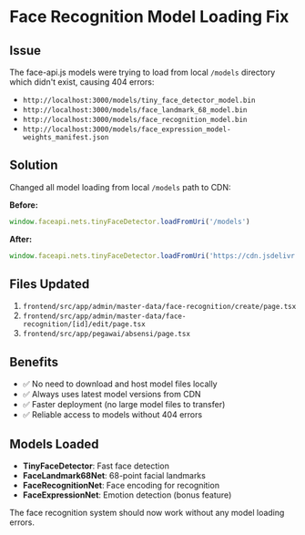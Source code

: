 # Face Recognition Model Loading Fix

## Issue
The face-api.js models were trying to load from local `/models` directory which didn't exist, causing 404 errors:
- `http://localhost:3000/models/tiny_face_detector_model.bin`
- `http://localhost:3000/models/face_landmark_68_model.bin` 
- `http://localhost:3000/models/face_recognition_model.bin`
- `http://localhost:3000/models/face_expression_model-weights_manifest.json`

## Solution
Changed all model loading from local `/models` path to CDN:

**Before:**
```javascript
window.faceapi.nets.tinyFaceDetector.loadFromUri('/models')
```

**After:**
```javascript
window.faceapi.nets.tinyFaceDetector.loadFromUri('https://cdn.jsdelivr.net/npm/@vladmandic/face-api@latest/model')
```

## Files Updated
1. `frontend/src/app/admin/master-data/face-recognition/create/page.tsx`
2. `frontend/src/app/admin/master-data/face-recognition/[id]/edit/page.tsx`
3. `frontend/src/app/pegawai/absensi/page.tsx`

## Benefits
- ✅ No need to download and host model files locally
- ✅ Always uses latest model versions from CDN
- ✅ Faster deployment (no large model files to transfer)
- ✅ Reliable access to models without 404 errors

## Models Loaded
- **TinyFaceDetector**: Fast face detection
- **FaceLandmark68Net**: 68-point facial landmarks
- **FaceRecognitionNet**: Face encoding for recognition
- **FaceExpressionNet**: Emotion detection (bonus feature)

The face recognition system should now work without any model loading errors.